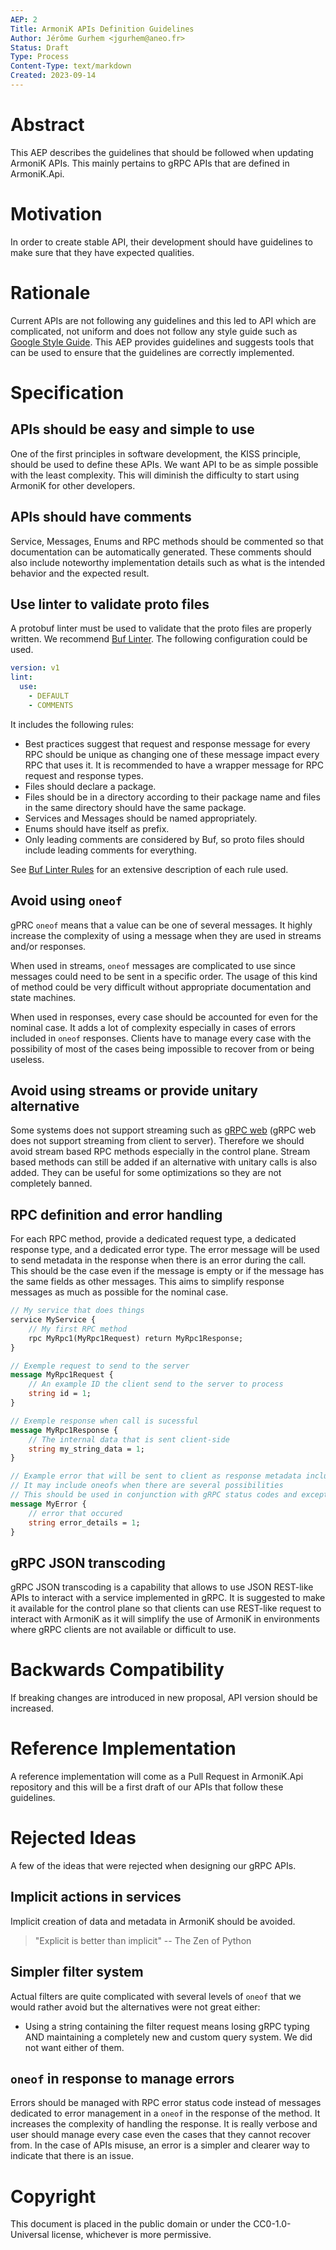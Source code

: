 ```yaml
---
AEP: 2
Title: ArmoniK APIs Definition Guidelines
Author: Jérôme Gurhem <jgurhem@aneo.fr>
Status: Draft
Type: Process
Content-Type: text/markdown
Created: 2023-09-14
---
```



# Abstract

This AEP describes the guidelines that should be followed when updating ArmoniK APIs.
This mainly pertains to gRPC APIs that are defined in ArmoniK.Api.

# Motivation

In order to create stable API, their development should have guidelines to make sure that they have expected qualities.

# Rationale

Current APIs are not following any guidelines and this led to API which are complicated, not uniform and does not follow any style guide such as [Google Style Guide](https://protobuf.dev/programming-guides/style/).
This AEP provides guidelines and suggests tools that can be used to ensure that the guidelines are correctly implemented.

# Specification

## APIs should be easy and simple to use

One of the first principles in software development, the KISS principle, should be used to define these APIs. We want API to be as simple possible with the least complexity. This will diminish the difficulty to start using ArmoniK for other developers.

## APIs should have comments

Service, Messages, Enums and RPC methods should be commented so that documentation can be automatically generated.
These comments should also include noteworthy implementation details such as what is the intended behavior and the expected result.

## Use linter to validate proto files

A protobuf linter must be used to validate that the proto files are properly written. We recommend  [Buf Linter](https://buf.build/docs/lint/overview).
The following configuration could be used.

```yaml
version: v1
lint:
  use:
    - DEFAULT
    - COMMENTS
```

It includes the following rules:

- Best practices suggest that request and response message for every RPC should be unique as changing one of these message impact every RPC that uses it.
It is recommended to have a wrapper message for RPC request and response types.
- Files should declare a package.
- Files should be in a directory according to their package name and files in the same directory should have the same package.
- Services and Messages should be named appropriately.
- Enums should have itself as prefix.
- Only leading comments are considered by Buf, so proto files should include leading comments for everything.

See [Buf Linter Rules](https://buf.build/docs/lint/rules) for an extensive description of each rule used.

## Avoid using `oneof`

gPRC `oneof` means that a value can be one of several messages.
It highly increase the complexity of using a message when they are used in streams and/or responses.

When used in streams, `oneof` messages are complicated to use since messages could need to be sent in a specific order.
The usage of this kind of method could be very difficult without appropriate documentation and state machines.

When used in responses, every case should be accounted for even for the nominal case.
It adds a lot of complexity especially in cases of errors included in `oneof` responses.
Clients have to manage every case with the possibility of most of the cases being impossible to recover from or being useless.

## Avoid using streams or provide unitary alternative

Some systems does not support streaming such as [gRPC web](https://github.com/grpc/grpc-web) (gRPC web does not support streaming from client to server).
Therefore we should avoid stream based RPC methods especially in the control plane.
Stream based methods can still be added if an alternative with unitary calls is also added.
They can be useful for some optimizations so they are not completely banned.

## RPC definition and error handling

For each RPC method, provide a dedicated request type, a dedicated response type, and a dedicated error type.
The error message will be used to send metadata in the response when there is an error during the call.
This should be the case even if the message is empty or if the message has the same fields as other messages.
This aims to simplify response messages as much as possible for the nominal case.

```proto
// My service that does things
service MyService {
    // My first RPC method
    rpc MyRpc1(MyRpc1Request) return MyRpc1Response;
}

// Exemple request to send to the server
message MyRpc1Request {
    // An example ID the client send to the server to process
    string id = 1;
}

// Exemple response when call is sucessful
message MyRpc1Response {
    // The internal data that is sent client-side
    string my_string_data = 1;
}

// Example error that will be sent to client as response metadata included in the rpc error
// It may include oneofs when there are several possibilities
// This should be used in conjunction with gRPC status codes and exceptions
message MyError {
    // error that occured
    string error_details = 1;
}
```

## gRPC JSON transcoding

gRPC JSON transcoding is a capability that allows to use JSON REST-like APIs to interact with a service implemented in gRPC.
It is suggested to make it available for the control plane so that clients can use REST-like request to interact with ArmoniK as it will simplify the use of ArmoniK in environments where gRPC clients are not available or difficult to use.

# Backwards Compatibility

If breaking changes are introduced in new proposal, API version should be increased.

# Reference Implementation

<!-- @case-police-ignore Api -->
A reference implementation will come as a Pull Request in ArmoniK.Api repository and this will be a first draft of our APIs that follow these guidelines.

# Rejected Ideas

A few of the ideas that were rejected when designing our gRPC APIs.

## Implicit actions in services

Implicit creation of data and metadata in ArmoniK should be avoided.

> "Explicit is better than implicit" -- The Zen of Python

## Simpler filter system

Actual filters are quite complicated with several levels of `oneof` that we would rather avoid but the alternatives were not great either:

- Using a string containing the filter request means losing gRPC typing AND maintaining a completely new and custom query system.
We did not want either of them.

## `oneof` in response to manage errors

Errors should be managed with RPC error status code instead of messages dedicated to error management in a `oneof` in the response of the method.
It increases the complexity of handling the response.
It is really verbose and user should manage every case even the cases that they cannot recover from.
In the case of APIs misuse, an error is a simpler and clearer way to indicate that there is an issue.

# Copyright

This document is placed in the public domain or under the CC0-1.0-Universal license, whichever is more permissive.
